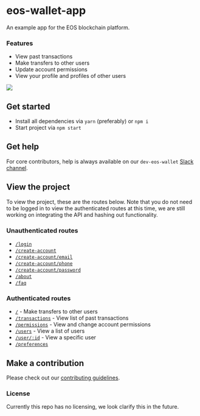 # eos-wallet-app

An example app for the EOS blockchain platform.

### Features

* View past transactions
* Make transfers to other users
* Update account permissions
* View your profile and profiles of other users

![](http://i.imgur.com/wm9j5j5.png)

## Get started

* Install all dependencies via `yarn` (preferably) or `npm i`
* Start project via `npm start`

## Get help

For core contributors, help is always available on our `dev-eos-wallet` [Slack channel](https://tandemly.slack.com).

## View the project

To view the project, these are the routes below. Note that you do not need to be logged in to view the authenticated routes at this time, we are still working on integrating the API and hashing out functionality.

### Unauthenticated routes

* [`/login`](http://localhost:3000/login)
* [`/create-account`](http://localhost:3000/create-account)
* [`/create-account/email`](http://localhost:3000/create-account/email)
* [`/create-account/phone`](http://localhost:3000/create-account/phone)
* [`/create-account/password`](http://localhost:3000/create-account/password)
* [`/about`](http://localhost:3000/about)
* [`/faq`](http://localhost:3000/faq)

### Authenticated routes

* [`/`](http://localhost:3000/) - Make transfers to other users
* [`/transactions`](http://localhost:3000/transactions) - View list of past transactions
* [`/permissions`](http://localhost:3000/permissions) - View and change account permissions
* [`/users`](http://localhost:3000/users) - View a list of users
* [`/user/:id`](http://localhost:3000/user/xyz) - View a specific user
* [`/preferences`](http://localhost:3000/preferences)

## Make a contribution

Please check out our [contributing guidelines](./CONTRIBUTING.md).

### License

Currently this repo has no licensing, we look clarify this in the future.
